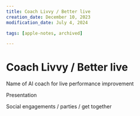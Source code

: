 ```yaml
---
title: Coach Livvy / Better live
creation_date: December 10, 2023
modification_date: July 4, 2024

tags: [apple-notes, archived]

---
```



# Coach Livvy / Better live

Name of AI coach for live performance improvement 

Presentation 

Social engagements / parties / get together 
